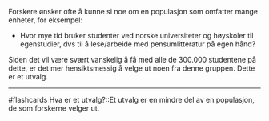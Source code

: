Forskere ønsker ofte å kunne si noe om en populasjon som omfatter mange enheter, for eksempel:
- Hvor mye tid bruker studenter ved norske universiteter og høyskoler til egenstudier, dvs til å lese/arbeide med pensumlitteratur på egen hånd?

Siden det vil være svært vanskelig å få med alle de 300.000 studentene på dette, er det mer hensiktsmessig å velge ut noen fra denne gruppen. Dette er et utvalg.


---

#flashcards 
Hva er et utvalg?::Et utvalg er en mindre del av en populasjon, de som forskerne velger ut.
<!--SR:!2025-02-21,4,270-->